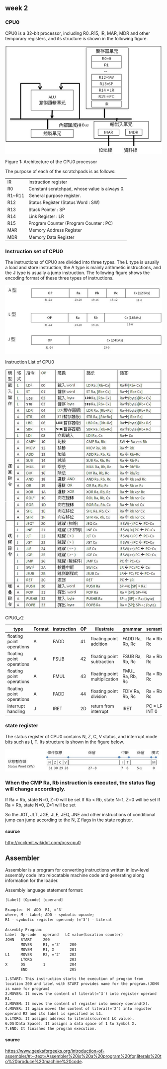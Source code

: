 ## week 2

### CPU0

CPU0 is a 32-bit processor, including R0..R15, IR, MAR, MDR and other temporary registers, and its structure is shown in the following figure.


![](img/cpu0.jpg)


Figure 1: Architecture of the CPU0 processor

The purpose of each of the scratchpads is as follows:

|  	    |                                               |
|-------|-----------------------------------------------|
|IR	    | instruction register                          |
|R0	    | Constant scratchpad, whose value is always 0. |
|R1~R11 |	General purpose register.                     |
|R12	  | Status Register (Status Word : SW)            |
|R13	  |Stack Pointer : SP                             |
|R14	  |Link Register : LR                             |
|R15	  |Program Counter (Program Counter : PC)         |
|MAR	  |Memory Address Register                        |
|MDR	  |Memory Data Register                           |


### Instruction set of CPU0

The instructions of CPU0 are divided into three types. The L type is usually a load and store instruction, the A type is mainly arithmetic instructions, and the J type is usually a jump instruction. 
The following figure shows the encoding format of these three types of instructions.

![](img/cpu0format.jpg)


Instruction List of CPU0


![](img/cpu0instructions.jpg)


CPU0_v2

|type	|   Format	|   instruction |	OP	| illustrate	| grammar |	semantics |
|-----|-----------|---------------|-----|-------------|---------|-----------|
|floating point operations|	A	|FADD	|41	|floating point addition|	FADD Ra, Rb, Rc|	Ra = Rb + Rc
|floating point operations|	A	|FSUB|	42|	floating point subtraction|	FSUB Ra, Rb, Rc|	Ra = Rb + Rc
|floating point operations|	A	|FMUL	|43|	floating point multiplication	|FMUL Ra, Rb, Rc	|Ra = Rb * Rc
|floating point operations|	A	|FADD	|44	|floating point division|	FDIV Ra, Rb, Rc	|Ra = Rb / Rc
|interrupt handling	|J	|IRET|	2D|	return from interrupt|	IRET	|PC = LR; INT 0


### state register

The status register of CPU0 contains N, Z, C, V status, and interrupt mode bits such as I, T. Its structure is shown in the figure below.

![](img/cpu0sw.jpg)

### When the CMP Ra, Rb instruction is executed, the status flag will change accordingly.

If Ra > Rb, state N=0, Z=0
will be set If Ra < Rb, state N=1, Z=0
will be set If Ra = Rb, state N=0, Z=1 will be set

So the JGT, JLT, JGE, JLE, JEQ, JNE and other instructions of conditional jump can jump according to the N, Z flags in the state register.


#### source
http://ccckmit.wikidot.com/ocs:cpu0


## Assembler

Assembler is a program for converting instructions written in low-level assembly code into relocatable machine code and generating along information for the loader.

Assembly language statement format:

```
[Label] [Opcode] [operand]

Example:  M  ADD  R1, ='3'
where, M - Label; ADD - symbolic opcode; 
R1 - symbolic register operand; (='3') - Literal

Assembly Program:
Label  Op-code   operand   LC value(Location counter)
JOHN   START     200
       MOVER     R1, ='3'    200
       MOVEM     R1, X       201
L1     MOVER     R2, ='2'    202
       LTORG                 203
X      DS        1           204
       END                   205
```

```
1.START: This instruction starts the execution of program from location 200 and label with START provides name for the program.(JOHN is name for program)
2.MOVER: It moves the content of literal(=’3′) into register operand R1.
3.MOVEM: It moves the content of register into memory operand(X).
4.MOVER: It again moves the content of literal(=’2′) into register operand R2 and its label is specified as L1.
5.LTORG: It assigns address to literals(current LC value).
6.DS(Data Space): It assigns a data space of 1 to Symbol X.
7.END: It finishes the program execution.
```


#### source
https://www.geeksforgeeks.org/introduction-of-assembler/#:~:text=Assembler%20is%20a%20program%20for,literals%20to%20produce%20machine%20code.
